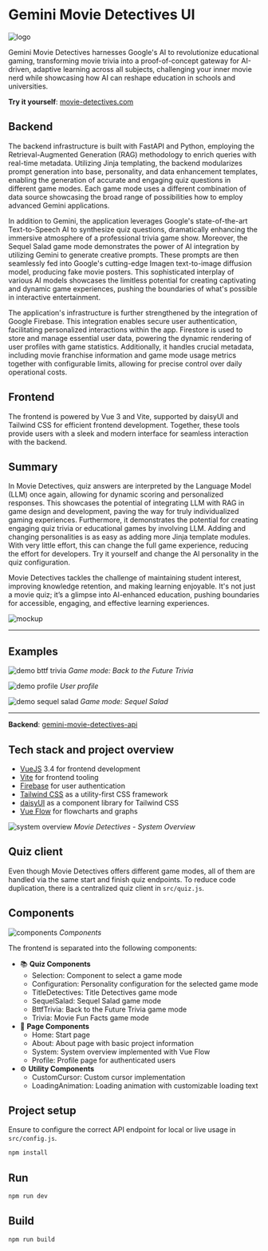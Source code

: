 # Gemini Movie Detectives UI

![logo](doc/logo.png)

Gemini Movie Detectives harnesses Google's AI to revolutionize educational gaming, transforming movie trivia
into a proof-of-concept gateway for AI-driven, adaptive learning across all subjects, challenging your inner
movie nerd while showcasing how AI can reshape education in schools and universities.

**Try it yourself**: [movie-detectives.com](https://movie-detectives.com/)

## Backend

The backend infrastructure is built with FastAPI and Python, employing the Retrieval-Augmented Generation (RAG)
methodology to enrich queries with real-time metadata. Utilizing Jinja templating, the backend modularizes
prompt generation into base, personality, and data enhancement templates, enabling the generation of accurate
and engaging quiz questions in different game modes. Each game mode uses a different combination of data source
showcasing the broad range of possibilities how to employ advanced Gemini applications.

In addition to Gemini, the application leverages Google's state-of-the-art Text-to-Speech AI to synthesize quiz
questions, dramatically enhancing the immersive atmosphere of a professional trivia game show. Moreover, the
Sequel Salad game mode demonstrates the power of AI integration by utilizing Gemini to generate creative prompts.
These prompts are then seamlessly fed into Google's cutting-edge Imagen text-to-image diffusion model, producing
fake movie posters. This sophisticated interplay of various AI models showcases the limitless potential for
creating captivating and dynamic game experiences, pushing the boundaries of what's possible in interactive
entertainment.

The application's infrastructure is further strengthened by the integration of Google Firebase. This integration
enables secure user authentication, facilitating personalized interactions within the app. Firestore is used to
store and manage essential user data, powering the dynamic rendering of user profiles with game statistics.
Additionally, it handles crucial metadata, including movie franchise information and game mode usage metrics
together with configurable limits, allowing for precise control over daily operational costs.

## Frontend

The frontend is powered by Vue 3 and Vite, supported by daisyUI and Tailwind CSS for efficient frontend
development. Together, these tools provide users with a sleek and modern interface for seamless interaction
with the backend.

## Summary

In Movie Detectives, quiz answers are interpreted by the Language Model (LLM) once again, allowing for dynamic
scoring and personalized responses. This showcases the potential of integrating LLM with RAG in game design and
development, paving the way for truly individualized gaming experiences. Furthermore, it demonstrates the
potential for creating engaging quiz trivia or educational games by involving LLM. Adding and changing personalities
is as easy as adding more Jinja template modules. With very little effort, this can change the full game experience,
reducing the effort for developers. Try it yourself and change the AI personality in the quiz configuration.

Movie Detectives tackles the challenge of maintaining student interest, improving knowledge retention, and making
learning enjoyable. It's not just a movie quiz; it’s a glimpse into AI-enhanced education, pushing boundaries
for accessible, engaging, and effective learning experiences.

![mockup](doc/mockup.png)

---

## Examples

![demo bttf trivia](doc/demo-bttf-trivia.png)
*Game mode: Back to the Future Trivia*

![demo profile](doc/demo-profile.png)
*User profile*

![demo sequel salad](doc/demo-sequel-salad.png)
*Game mode: Sequel Salad*

---

**Backend**: [gemini-movie-detectives-api](https://github.com/vojay-dev/gemini-movie-detectives-api)

## Tech stack and project overview

- [VueJS](https://vuejs.org/) 3.4 for frontend development
- [Vite](https://vitejs.dev/) for frontend tooling
- [Firebase](https://firebase.google.com/) for user authentication
- [Tailwind CSS](https://tailwindcss.com/) as a utility-first CSS framework
- [daisyUI](https://daisyui.com/) as a component library for Tailwind CSS
- [Vue Flow](https://vueflow.dev/) for flowcharts and graphs 

![system overview](doc/architecture.png)
*Movie Detectives - System Overview*

## Quiz client

Even though Movie Detectives offers different game modes, all of them are handled via the same start and finish quiz
endpoints. To reduce code duplication, there is a centralized quiz client in `src/quiz.js`.

## Components

![components](doc/frontend-components.png)
*Components*

The frontend is separated into the following components:

- 📚 **Quiz Components**
  - Selection: Component to select a game mode
  - Configuration: Personality configuration for the selected game mode
  - TitleDetectives: Title Detectives game mode
  - SequelSalad: Sequel Salad game mode
  - BttfTrivia: Back to the Future Trivia game mode
  - Trivia: Movie Fun Facts game mode
- 📄 **Page Components**
  - Home: Start page
  - About: About page with basic project information
  - System: System overview implemented with Vue Flow
  - Profile: Profile page for authenticated users
- ⚙️ **Utility Components**
  - CustomCursor: Custom cursor implementation
  - LoadingAnimation: Loading animation with customizable loading text

## Project setup

Ensure to configure the correct API endpoint for local or live usage in `src/config.js`.

```sh
npm install
```

## Run

```sh
npm run dev
```

## Build

```sh
npm run build
```
